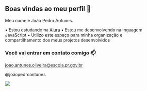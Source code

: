 ## Boas vindas ao meu perfil 💙

Meu nome é João Pedro Antunes.

• Estou estudando na [Alura](https://www.alura.com.br)
• Estou me desenvolvendo na lnguagem JavaScript
• Utilizo este espaço para minha organização e compartilhamento dos meus projetos desenvolvidos

### Você vai entrar em contato comigo 📫

joao.antunes.oliveira@escola.pr.gov.br

@joãopedroantunes


![](https://media.tenor.com/lO6HqZ3I2dIAAAAi/e.gif)
